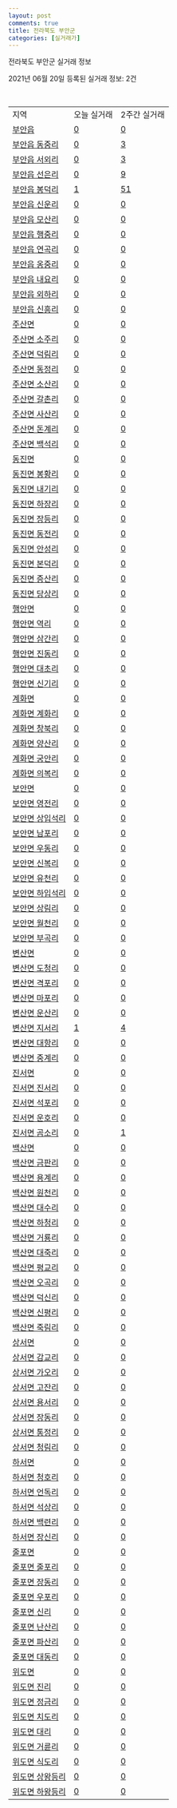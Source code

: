 ```yaml
---
layout: post
comments: true
title: 전라북도 부안군
categories: [실거래가]
---
```


전라북도 부안군 실거래 정보

2021년 06월 20일 등록된 실거래 정보: 2건

<script type="text/javascript">
  google.charts.load('current', {'packages':['corechart']});
  google.charts.setOnLoadCallback(drawChart);

  function drawChart() {
    var data = google.visualization.arrayToDataTable([['거래일', '매매', '전월세', '전매'], ['2021-03', 1, 1, 0], ['2021-04', 24, 5, 0], ['2021-05', 20, 7, 2], ['2021-06', 7, 4, 0]]);

    var options = {
      title: '최근 유형별 거래량 추이',
      legend: { position: 'bottom' }
    };

    var chart = new google.visualization.LineChart(document.getElementById('columnchart_material'));
    chart.draw(data, (options));
  }
</script>

<div id="columnchart_material" style="width: 450px; margin-left: -35px"></div>
<br>
<table class="sortable">
  <tr>
    <td>지역</td>
    <td>오늘 실거래</td>
    <td>2주간 실거래</td>
  </tr>

  
  <tr class="item">
    <td><a href="4580025000.html">부안읍</a></td>
    <td><a href="4580025000.html">0</a></td>
    <td><a href="4580025000.html">0</a></td>
  </tr>
    

  <tr class="item">
    <td><a href="4580025021.html">부안읍 동중리</a></td>
    <td><a href="4580025021.html">0</a></td>
    <td><a href="4580025021.html">3</a></td>
  </tr>
    

  <tr class="item">
    <td><a href="4580025022.html">부안읍 서외리</a></td>
    <td><a href="4580025022.html">0</a></td>
    <td><a href="4580025022.html">3</a></td>
  </tr>
    

  <tr class="item">
    <td><a href="4580025023.html">부안읍 선은리</a></td>
    <td><a href="4580025023.html">0</a></td>
    <td><a href="4580025023.html">9</a></td>
  </tr>
    

  <tr class="item">
    <td><a href="4580025024.html">부안읍 봉덕리</a></td>
    <td><a href="4580025024.html">1</a></td>
    <td><a href="4580025024.html">51</a></td>
  </tr>
    

  <tr class="item">
    <td><a href="4580025025.html">부안읍 신운리</a></td>
    <td><a href="4580025025.html">0</a></td>
    <td><a href="4580025025.html">0</a></td>
  </tr>
    

  <tr class="item">
    <td><a href="4580025026.html">부안읍 모산리</a></td>
    <td><a href="4580025026.html">0</a></td>
    <td><a href="4580025026.html">0</a></td>
  </tr>
    

  <tr class="item">
    <td><a href="4580025027.html">부안읍 행중리</a></td>
    <td><a href="4580025027.html">0</a></td>
    <td><a href="4580025027.html">0</a></td>
  </tr>
    

  <tr class="item">
    <td><a href="4580025028.html">부안읍 연곡리</a></td>
    <td><a href="4580025028.html">0</a></td>
    <td><a href="4580025028.html">0</a></td>
  </tr>
    

  <tr class="item">
    <td><a href="4580025029.html">부안읍 옹중리</a></td>
    <td><a href="4580025029.html">0</a></td>
    <td><a href="4580025029.html">0</a></td>
  </tr>
    

  <tr class="item">
    <td><a href="4580025030.html">부안읍 내요리</a></td>
    <td><a href="4580025030.html">0</a></td>
    <td><a href="4580025030.html">0</a></td>
  </tr>
    

  <tr class="item">
    <td><a href="4580025031.html">부안읍 외하리</a></td>
    <td><a href="4580025031.html">0</a></td>
    <td><a href="4580025031.html">0</a></td>
  </tr>
    

  <tr class="item">
    <td><a href="4580025032.html">부안읍 신흥리</a></td>
    <td><a href="4580025032.html">0</a></td>
    <td><a href="4580025032.html">0</a></td>
  </tr>
    

  <tr class="item">
    <td><a href="4580031000.html">주산면</a></td>
    <td><a href="4580031000.html">0</a></td>
    <td><a href="4580031000.html">0</a></td>
  </tr>
    

  <tr class="item">
    <td><a href="4580031021.html">주산면 소주리</a></td>
    <td><a href="4580031021.html">0</a></td>
    <td><a href="4580031021.html">0</a></td>
  </tr>
    

  <tr class="item">
    <td><a href="4580031022.html">주산면 덕림리</a></td>
    <td><a href="4580031022.html">0</a></td>
    <td><a href="4580031022.html">0</a></td>
  </tr>
    

  <tr class="item">
    <td><a href="4580031023.html">주산면 동정리</a></td>
    <td><a href="4580031023.html">0</a></td>
    <td><a href="4580031023.html">0</a></td>
  </tr>
    

  <tr class="item">
    <td><a href="4580031024.html">주산면 소산리</a></td>
    <td><a href="4580031024.html">0</a></td>
    <td><a href="4580031024.html">0</a></td>
  </tr>
    

  <tr class="item">
    <td><a href="4580031025.html">주산면 갈촌리</a></td>
    <td><a href="4580031025.html">0</a></td>
    <td><a href="4580031025.html">0</a></td>
  </tr>
    

  <tr class="item">
    <td><a href="4580031026.html">주산면 사산리</a></td>
    <td><a href="4580031026.html">0</a></td>
    <td><a href="4580031026.html">0</a></td>
  </tr>
    

  <tr class="item">
    <td><a href="4580031027.html">주산면 돈계리</a></td>
    <td><a href="4580031027.html">0</a></td>
    <td><a href="4580031027.html">0</a></td>
  </tr>
    

  <tr class="item">
    <td><a href="4580031028.html">주산면 백석리</a></td>
    <td><a href="4580031028.html">0</a></td>
    <td><a href="4580031028.html">0</a></td>
  </tr>
    

  <tr class="item">
    <td><a href="4580032000.html">동진면</a></td>
    <td><a href="4580032000.html">0</a></td>
    <td><a href="4580032000.html">0</a></td>
  </tr>
    

  <tr class="item">
    <td><a href="4580032021.html">동진면 봉황리</a></td>
    <td><a href="4580032021.html">0</a></td>
    <td><a href="4580032021.html">0</a></td>
  </tr>
    

  <tr class="item">
    <td><a href="4580032022.html">동진면 내기리</a></td>
    <td><a href="4580032022.html">0</a></td>
    <td><a href="4580032022.html">0</a></td>
  </tr>
    

  <tr class="item">
    <td><a href="4580032023.html">동진면 하장리</a></td>
    <td><a href="4580032023.html">0</a></td>
    <td><a href="4580032023.html">0</a></td>
  </tr>
    

  <tr class="item">
    <td><a href="4580032024.html">동진면 장등리</a></td>
    <td><a href="4580032024.html">0</a></td>
    <td><a href="4580032024.html">0</a></td>
  </tr>
    

  <tr class="item">
    <td><a href="4580032025.html">동진면 동전리</a></td>
    <td><a href="4580032025.html">0</a></td>
    <td><a href="4580032025.html">0</a></td>
  </tr>
    

  <tr class="item">
    <td><a href="4580032026.html">동진면 안성리</a></td>
    <td><a href="4580032026.html">0</a></td>
    <td><a href="4580032026.html">0</a></td>
  </tr>
    

  <tr class="item">
    <td><a href="4580032027.html">동진면 본덕리</a></td>
    <td><a href="4580032027.html">0</a></td>
    <td><a href="4580032027.html">0</a></td>
  </tr>
    

  <tr class="item">
    <td><a href="4580032028.html">동진면 증산리</a></td>
    <td><a href="4580032028.html">0</a></td>
    <td><a href="4580032028.html">0</a></td>
  </tr>
    

  <tr class="item">
    <td><a href="4580032029.html">동진면 당상리</a></td>
    <td><a href="4580032029.html">0</a></td>
    <td><a href="4580032029.html">0</a></td>
  </tr>
    

  <tr class="item">
    <td><a href="4580033000.html">행안면</a></td>
    <td><a href="4580033000.html">0</a></td>
    <td><a href="4580033000.html">0</a></td>
  </tr>
    

  <tr class="item">
    <td><a href="4580033021.html">행안면 역리</a></td>
    <td><a href="4580033021.html">0</a></td>
    <td><a href="4580033021.html">0</a></td>
  </tr>
    

  <tr class="item">
    <td><a href="4580033022.html">행안면 삼간리</a></td>
    <td><a href="4580033022.html">0</a></td>
    <td><a href="4580033022.html">0</a></td>
  </tr>
    

  <tr class="item">
    <td><a href="4580033023.html">행안면 진동리</a></td>
    <td><a href="4580033023.html">0</a></td>
    <td><a href="4580033023.html">0</a></td>
  </tr>
    

  <tr class="item">
    <td><a href="4580033024.html">행안면 대초리</a></td>
    <td><a href="4580033024.html">0</a></td>
    <td><a href="4580033024.html">0</a></td>
  </tr>
    

  <tr class="item">
    <td><a href="4580033025.html">행안면 신기리</a></td>
    <td><a href="4580033025.html">0</a></td>
    <td><a href="4580033025.html">0</a></td>
  </tr>
    

  <tr class="item">
    <td><a href="4580034000.html">계화면</a></td>
    <td><a href="4580034000.html">0</a></td>
    <td><a href="4580034000.html">0</a></td>
  </tr>
    

  <tr class="item">
    <td><a href="4580034021.html">계화면 계화리</a></td>
    <td><a href="4580034021.html">0</a></td>
    <td><a href="4580034021.html">0</a></td>
  </tr>
    

  <tr class="item">
    <td><a href="4580034022.html">계화면 창북리</a></td>
    <td><a href="4580034022.html">0</a></td>
    <td><a href="4580034022.html">0</a></td>
  </tr>
    

  <tr class="item">
    <td><a href="4580034023.html">계화면 양산리</a></td>
    <td><a href="4580034023.html">0</a></td>
    <td><a href="4580034023.html">0</a></td>
  </tr>
    

  <tr class="item">
    <td><a href="4580034024.html">계화면 궁안리</a></td>
    <td><a href="4580034024.html">0</a></td>
    <td><a href="4580034024.html">0</a></td>
  </tr>
    

  <tr class="item">
    <td><a href="4580034025.html">계화면 의복리</a></td>
    <td><a href="4580034025.html">0</a></td>
    <td><a href="4580034025.html">0</a></td>
  </tr>
    

  <tr class="item">
    <td><a href="4580035000.html">보안면</a></td>
    <td><a href="4580035000.html">0</a></td>
    <td><a href="4580035000.html">0</a></td>
  </tr>
    

  <tr class="item">
    <td><a href="4580035021.html">보안면 영전리</a></td>
    <td><a href="4580035021.html">0</a></td>
    <td><a href="4580035021.html">0</a></td>
  </tr>
    

  <tr class="item">
    <td><a href="4580035022.html">보안면 상입석리</a></td>
    <td><a href="4580035022.html">0</a></td>
    <td><a href="4580035022.html">0</a></td>
  </tr>
    

  <tr class="item">
    <td><a href="4580035023.html">보안면 남포리</a></td>
    <td><a href="4580035023.html">0</a></td>
    <td><a href="4580035023.html">0</a></td>
  </tr>
    

  <tr class="item">
    <td><a href="4580035024.html">보안면 우동리</a></td>
    <td><a href="4580035024.html">0</a></td>
    <td><a href="4580035024.html">0</a></td>
  </tr>
    

  <tr class="item">
    <td><a href="4580035025.html">보안면 신복리</a></td>
    <td><a href="4580035025.html">0</a></td>
    <td><a href="4580035025.html">0</a></td>
  </tr>
    

  <tr class="item">
    <td><a href="4580035026.html">보안면 유천리</a></td>
    <td><a href="4580035026.html">0</a></td>
    <td><a href="4580035026.html">0</a></td>
  </tr>
    

  <tr class="item">
    <td><a href="4580035027.html">보안면 하입석리</a></td>
    <td><a href="4580035027.html">0</a></td>
    <td><a href="4580035027.html">0</a></td>
  </tr>
    

  <tr class="item">
    <td><a href="4580035028.html">보안면 상림리</a></td>
    <td><a href="4580035028.html">0</a></td>
    <td><a href="4580035028.html">0</a></td>
  </tr>
    

  <tr class="item">
    <td><a href="4580035029.html">보안면 월천리</a></td>
    <td><a href="4580035029.html">0</a></td>
    <td><a href="4580035029.html">0</a></td>
  </tr>
    

  <tr class="item">
    <td><a href="4580035030.html">보안면 부곡리</a></td>
    <td><a href="4580035030.html">0</a></td>
    <td><a href="4580035030.html">0</a></td>
  </tr>
    

  <tr class="item">
    <td><a href="4580036000.html">변산면</a></td>
    <td><a href="4580036000.html">0</a></td>
    <td><a href="4580036000.html">0</a></td>
  </tr>
    

  <tr class="item">
    <td><a href="4580036021.html">변산면 도청리</a></td>
    <td><a href="4580036021.html">0</a></td>
    <td><a href="4580036021.html">0</a></td>
  </tr>
    

  <tr class="item">
    <td><a href="4580036022.html">변산면 격포리</a></td>
    <td><a href="4580036022.html">0</a></td>
    <td><a href="4580036022.html">0</a></td>
  </tr>
    

  <tr class="item">
    <td><a href="4580036023.html">변산면 마포리</a></td>
    <td><a href="4580036023.html">0</a></td>
    <td><a href="4580036023.html">0</a></td>
  </tr>
    

  <tr class="item">
    <td><a href="4580036024.html">변산면 운산리</a></td>
    <td><a href="4580036024.html">0</a></td>
    <td><a href="4580036024.html">0</a></td>
  </tr>
    

  <tr class="item">
    <td><a href="4580036025.html">변산면 지서리</a></td>
    <td><a href="4580036025.html">1</a></td>
    <td><a href="4580036025.html">4</a></td>
  </tr>
    

  <tr class="item">
    <td><a href="4580036026.html">변산면 대항리</a></td>
    <td><a href="4580036026.html">0</a></td>
    <td><a href="4580036026.html">0</a></td>
  </tr>
    

  <tr class="item">
    <td><a href="4580036027.html">변산면 중계리</a></td>
    <td><a href="4580036027.html">0</a></td>
    <td><a href="4580036027.html">0</a></td>
  </tr>
    

  <tr class="item">
    <td><a href="4580037000.html">진서면</a></td>
    <td><a href="4580037000.html">0</a></td>
    <td><a href="4580037000.html">0</a></td>
  </tr>
    

  <tr class="item">
    <td><a href="4580037021.html">진서면 진서리</a></td>
    <td><a href="4580037021.html">0</a></td>
    <td><a href="4580037021.html">0</a></td>
  </tr>
    

  <tr class="item">
    <td><a href="4580037022.html">진서면 석포리</a></td>
    <td><a href="4580037022.html">0</a></td>
    <td><a href="4580037022.html">0</a></td>
  </tr>
    

  <tr class="item">
    <td><a href="4580037023.html">진서면 운호리</a></td>
    <td><a href="4580037023.html">0</a></td>
    <td><a href="4580037023.html">0</a></td>
  </tr>
    

  <tr class="item">
    <td><a href="4580037024.html">진서면 곰소리</a></td>
    <td><a href="4580037024.html">0</a></td>
    <td><a href="4580037024.html">1</a></td>
  </tr>
    

  <tr class="item">
    <td><a href="4580038000.html">백산면</a></td>
    <td><a href="4580038000.html">0</a></td>
    <td><a href="4580038000.html">0</a></td>
  </tr>
    

  <tr class="item">
    <td><a href="4580038021.html">백산면 금판리</a></td>
    <td><a href="4580038021.html">0</a></td>
    <td><a href="4580038021.html">0</a></td>
  </tr>
    

  <tr class="item">
    <td><a href="4580038022.html">백산면 용계리</a></td>
    <td><a href="4580038022.html">0</a></td>
    <td><a href="4580038022.html">0</a></td>
  </tr>
    

  <tr class="item">
    <td><a href="4580038023.html">백산면 원천리</a></td>
    <td><a href="4580038023.html">0</a></td>
    <td><a href="4580038023.html">0</a></td>
  </tr>
    

  <tr class="item">
    <td><a href="4580038024.html">백산면 대수리</a></td>
    <td><a href="4580038024.html">0</a></td>
    <td><a href="4580038024.html">0</a></td>
  </tr>
    

  <tr class="item">
    <td><a href="4580038025.html">백산면 하청리</a></td>
    <td><a href="4580038025.html">0</a></td>
    <td><a href="4580038025.html">0</a></td>
  </tr>
    

  <tr class="item">
    <td><a href="4580038026.html">백산면 거룡리</a></td>
    <td><a href="4580038026.html">0</a></td>
    <td><a href="4580038026.html">0</a></td>
  </tr>
    

  <tr class="item">
    <td><a href="4580038027.html">백산면 대죽리</a></td>
    <td><a href="4580038027.html">0</a></td>
    <td><a href="4580038027.html">0</a></td>
  </tr>
    

  <tr class="item">
    <td><a href="4580038028.html">백산면 평교리</a></td>
    <td><a href="4580038028.html">0</a></td>
    <td><a href="4580038028.html">0</a></td>
  </tr>
    

  <tr class="item">
    <td><a href="4580038029.html">백산면 오곡리</a></td>
    <td><a href="4580038029.html">0</a></td>
    <td><a href="4580038029.html">0</a></td>
  </tr>
    

  <tr class="item">
    <td><a href="4580038030.html">백산면 덕신리</a></td>
    <td><a href="4580038030.html">0</a></td>
    <td><a href="4580038030.html">0</a></td>
  </tr>
    

  <tr class="item">
    <td><a href="4580038031.html">백산면 신평리</a></td>
    <td><a href="4580038031.html">0</a></td>
    <td><a href="4580038031.html">0</a></td>
  </tr>
    

  <tr class="item">
    <td><a href="4580038032.html">백산면 죽림리</a></td>
    <td><a href="4580038032.html">0</a></td>
    <td><a href="4580038032.html">0</a></td>
  </tr>
    

  <tr class="item">
    <td><a href="4580039000.html">상서면</a></td>
    <td><a href="4580039000.html">0</a></td>
    <td><a href="4580039000.html">0</a></td>
  </tr>
    

  <tr class="item">
    <td><a href="4580039021.html">상서면 감교리</a></td>
    <td><a href="4580039021.html">0</a></td>
    <td><a href="4580039021.html">0</a></td>
  </tr>
    

  <tr class="item">
    <td><a href="4580039022.html">상서면 가오리</a></td>
    <td><a href="4580039022.html">0</a></td>
    <td><a href="4580039022.html">0</a></td>
  </tr>
    

  <tr class="item">
    <td><a href="4580039023.html">상서면 고잔리</a></td>
    <td><a href="4580039023.html">0</a></td>
    <td><a href="4580039023.html">0</a></td>
  </tr>
    

  <tr class="item">
    <td><a href="4580039024.html">상서면 용서리</a></td>
    <td><a href="4580039024.html">0</a></td>
    <td><a href="4580039024.html">0</a></td>
  </tr>
    

  <tr class="item">
    <td><a href="4580039025.html">상서면 장동리</a></td>
    <td><a href="4580039025.html">0</a></td>
    <td><a href="4580039025.html">0</a></td>
  </tr>
    

  <tr class="item">
    <td><a href="4580039026.html">상서면 통정리</a></td>
    <td><a href="4580039026.html">0</a></td>
    <td><a href="4580039026.html">0</a></td>
  </tr>
    

  <tr class="item">
    <td><a href="4580039027.html">상서면 청림리</a></td>
    <td><a href="4580039027.html">0</a></td>
    <td><a href="4580039027.html">0</a></td>
  </tr>
    

  <tr class="item">
    <td><a href="4580040000.html">하서면</a></td>
    <td><a href="4580040000.html">0</a></td>
    <td><a href="4580040000.html">0</a></td>
  </tr>
    

  <tr class="item">
    <td><a href="4580040021.html">하서면 청호리</a></td>
    <td><a href="4580040021.html">0</a></td>
    <td><a href="4580040021.html">0</a></td>
  </tr>
    

  <tr class="item">
    <td><a href="4580040022.html">하서면 언독리</a></td>
    <td><a href="4580040022.html">0</a></td>
    <td><a href="4580040022.html">0</a></td>
  </tr>
    

  <tr class="item">
    <td><a href="4580040023.html">하서면 석상리</a></td>
    <td><a href="4580040023.html">0</a></td>
    <td><a href="4580040023.html">0</a></td>
  </tr>
    

  <tr class="item">
    <td><a href="4580040024.html">하서면 백련리</a></td>
    <td><a href="4580040024.html">0</a></td>
    <td><a href="4580040024.html">0</a></td>
  </tr>
    

  <tr class="item">
    <td><a href="4580040025.html">하서면 장신리</a></td>
    <td><a href="4580040025.html">0</a></td>
    <td><a href="4580040025.html">0</a></td>
  </tr>
    

  <tr class="item">
    <td><a href="4580041000.html">줄포면</a></td>
    <td><a href="4580041000.html">0</a></td>
    <td><a href="4580041000.html">0</a></td>
  </tr>
    

  <tr class="item">
    <td><a href="4580041021.html">줄포면 줄포리</a></td>
    <td><a href="4580041021.html">0</a></td>
    <td><a href="4580041021.html">0</a></td>
  </tr>
    

  <tr class="item">
    <td><a href="4580041022.html">줄포면 장동리</a></td>
    <td><a href="4580041022.html">0</a></td>
    <td><a href="4580041022.html">0</a></td>
  </tr>
    

  <tr class="item">
    <td><a href="4580041023.html">줄포면 우포리</a></td>
    <td><a href="4580041023.html">0</a></td>
    <td><a href="4580041023.html">0</a></td>
  </tr>
    

  <tr class="item">
    <td><a href="4580041024.html">줄포면 신리</a></td>
    <td><a href="4580041024.html">0</a></td>
    <td><a href="4580041024.html">0</a></td>
  </tr>
    

  <tr class="item">
    <td><a href="4580041025.html">줄포면 난산리</a></td>
    <td><a href="4580041025.html">0</a></td>
    <td><a href="4580041025.html">0</a></td>
  </tr>
    

  <tr class="item">
    <td><a href="4580041026.html">줄포면 파산리</a></td>
    <td><a href="4580041026.html">0</a></td>
    <td><a href="4580041026.html">0</a></td>
  </tr>
    

  <tr class="item">
    <td><a href="4580041027.html">줄포면 대동리</a></td>
    <td><a href="4580041027.html">0</a></td>
    <td><a href="4580041027.html">0</a></td>
  </tr>
    

  <tr class="item">
    <td><a href="4580042000.html">위도면</a></td>
    <td><a href="4580042000.html">0</a></td>
    <td><a href="4580042000.html">0</a></td>
  </tr>
    

  <tr class="item">
    <td><a href="4580042021.html">위도면 진리</a></td>
    <td><a href="4580042021.html">0</a></td>
    <td><a href="4580042021.html">0</a></td>
  </tr>
    

  <tr class="item">
    <td><a href="4580042022.html">위도면 정금리</a></td>
    <td><a href="4580042022.html">0</a></td>
    <td><a href="4580042022.html">0</a></td>
  </tr>
    

  <tr class="item">
    <td><a href="4580042023.html">위도면 치도리</a></td>
    <td><a href="4580042023.html">0</a></td>
    <td><a href="4580042023.html">0</a></td>
  </tr>
    

  <tr class="item">
    <td><a href="4580042024.html">위도면 대리</a></td>
    <td><a href="4580042024.html">0</a></td>
    <td><a href="4580042024.html">0</a></td>
  </tr>
    

  <tr class="item">
    <td><a href="4580042025.html">위도면 거륜리</a></td>
    <td><a href="4580042025.html">0</a></td>
    <td><a href="4580042025.html">0</a></td>
  </tr>
    

  <tr class="item">
    <td><a href="4580042026.html">위도면 식도리</a></td>
    <td><a href="4580042026.html">0</a></td>
    <td><a href="4580042026.html">0</a></td>
  </tr>
    

  <tr class="item">
    <td><a href="4580042027.html">위도면 상왕등리</a></td>
    <td><a href="4580042027.html">0</a></td>
    <td><a href="4580042027.html">0</a></td>
  </tr>
    

  <tr class="item">
    <td><a href="4580042028.html">위도면 하왕등리</a></td>
    <td><a href="4580042028.html">0</a></td>
    <td><a href="4580042028.html">0</a></td>
  </tr>
    


</table>


    